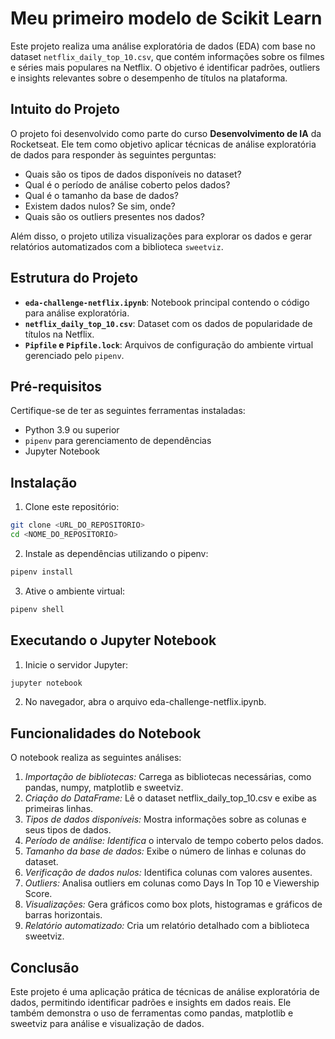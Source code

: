 # Meu primeiro modelo de Scikit Learn

Este projeto realiza uma análise exploratória de dados (EDA) com base no dataset `netflix_daily_top_10.csv`, que contém informações sobre os filmes e séries mais populares na Netflix. O objetivo é identificar padrões, outliers e insights relevantes sobre o desempenho de títulos na plataforma.

## Intuito do Projeto

O projeto foi desenvolvido como parte do curso **Desenvolvimento de IA** da Rocketseat. Ele tem como objetivo aplicar técnicas de análise exploratória de dados para responder às seguintes perguntas:

- Quais são os tipos de dados disponíveis no dataset?
- Qual é o período de análise coberto pelos dados?
- Qual é o tamanho da base de dados?
- Existem dados nulos? Se sim, onde?
- Quais são os outliers presentes nos dados?

Além disso, o projeto utiliza visualizações para explorar os dados e gerar relatórios automatizados com a biblioteca `sweetviz`.

## Estrutura do Projeto

- **`eda-challenge-netflix.ipynb`**: Notebook principal contendo o código para análise exploratória.
- __`netflix_daily_top_10.csv`__: Dataset com os dados de popularidade de títulos na Netflix.
- **`Pipfile` e `Pipfile.lock`**: Arquivos de configuração do ambiente virtual gerenciado pelo `pipenv`.

## Pré-requisitos

Certifique-se de ter as seguintes ferramentas instaladas:

- Python 3.9 ou superior
- `pipenv` para gerenciamento de dependências
- Jupyter Notebook

## Instalação

1. Clone este repositório:

```bash
git clone <URL_DO_REPOSITORIO>
cd <NOME_DO_REPOSITORIO>

```

2. Instale as dependências utilizando o pipenv:

```bash
pipenv install

```

3. Ative o ambiente virtual:

```bash
pipenv shell

```

## Executando o Jupyter Notebook

1. Inicie o servidor Jupyter:

```bash
jupyter notebook

```

2. No navegador, abra o arquivo eda-challenge-netflix.ipynb.

## Funcionalidades do Notebook

O notebook realiza as seguintes análises:

1. *Importação de bibliotecas:* Carrega as bibliotecas necessárias, como pandas, numpy, matplotlib e sweetviz.
2. _Criação do DataFrame:_ Lê o dataset netflix_daily_top_10.csv e exibe as primeiras linhas.
3. *Tipos de dados disponíveis:* Mostra informações sobre as colunas e seus tipos de dados.
4. *Período de análise: Identifica* o intervalo de tempo coberto pelos dados.
5. *Tamanho da base de dados:* Exibe o número de linhas e colunas do dataset.
6. *Verificação de dados nulos:* Identifica colunas com valores ausentes.
7. *Outliers:* Analisa outliers em colunas como Days In Top 10 e Viewership Score.
8. *Visualizações:* Gera gráficos como box plots, histogramas e gráficos de barras horizontais.
9. *Relatório automatizado:* Cria um relatório detalhado com a biblioteca sweetviz.

## Conclusão

Este projeto é uma aplicação prática de técnicas de análise exploratória de dados, permitindo identificar padrões e insights em dados reais. Ele também demonstra o uso de ferramentas como pandas, matplotlib e sweetviz para análise e visualização de dados.